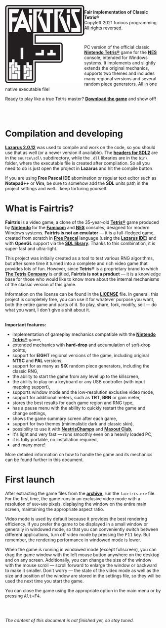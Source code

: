 <img align="left" src="blob/readme/logo.png">

**Fair implementation of Classic Tetris®**</br>
Copyleft 2021 furious programming. All rights reversed.

</br>

PC version of the official classic **[Nintendo Tetris®](https://en.wikipedia.org/wiki/Tetris_(NES_video_game))** game for the **[NES](https://en.wikipedia.org/wiki/Nintendo_Entertainment_System)** console, intended for Windows systems. It implements and slightly extends the original mechanics, supports two themes and includes many regional versions and several random piece generators. All in one native executable file!

Ready to play like a true Tetris master? **[Download the game](https://github.com/furious-programming/Fairtris/releases/download/v2.0.0.2-beta/Fairtris_2.0_beta_release.zip)** and show off!

</br></br>

# Compilation and developing

**[Lazarus 2.0.12](https://sourceforge.net/projects/lazarus/)** was used to compile and work on the code, so you should use that as well (or a newer version if available). The **[headers for SDL2](https://github.com/PascalGameDevelopment/SDL2-for-Pascal)** are in the `source\sdl\` subdirectory, while the `.dll` libraries are in the `bin\` folder, where the executable file is created after compilation. So all you need to do is just open the project in **Lazarus** and hit the compile button.

If you are using **Free Pascal IDE** abomination or regular text editor such as **Notepad++** or **Vim**, be sure to somehow add the **SDL** units path in the project settings and well... keep torturing yourself.


# What is Fairtris?

**Fairtris** is a video game, a clone of the 35-year-old **[Tetris®](https://en.wikipedia.org/wiki/Tetris_(NES_video_game))** game produced by **[Nintendo](https://www.nintendo.com/)** for the **[Famicom](https://en.wikipedia.org/wiki/Nintendo_Entertainment_System)** and **[NES](https://en.wikipedia.org/wiki/Nintendo_Entertainment_System)** consoles, designed for modern Windows systems. **Fairtris is not an emulator** — it is a full-fledged game, created from scratch in **[Free Pascal](https://www.freepascal.org/)** language (using the **[Lazarus IDE](https://www.lazarus-ide.org/)**) and with **OpenGL** support via the **[SDL library](https://www.libsdl.org/)**. Thanks to this combination, it is super-fast and ultra-light.

This project was initially created as a tool to test various RNG algorithms, but after some time it turned into a complete and rich video game that provides lots of fun. However, since **Tetris®** is a proprietary brand to which **[The Tetris Company](https://tetris.com/)** is entitled, **Fairtris is not a product** — it is a knowledge base for those who would like to know more about the internal mechanisms of the classic version of this game.

Information on the license can be found in the **[LICENSE](LICENSE)** file. In general, this project is completely free, you can use it for whatever purpose you want, both the entire game and parts of it. So play, share, fork, modify, sell — do what you want, I don't give a shit about it.</br></br>

**Important features:**

- implementation of gameplay mechanics compatible with the **[Nintendo Tetris®](https://en.wikipedia.org/wiki/Tetris_(NES_video_game))** game,
- extended mechanics with **hard-drop** and accumulation of soft-drop points,
- support for **EIGHT** regional versions of the game, including original **NTSC** and **PAL** versions,
- support for as many as **SIX** random piece generators, including the classic RNG,
- the ability to start the game from any level up to the killscreen,
- the ability to play on a keyboard or any USB controller (with input mapping support),
- supports window mode and the low-resolution exclusive video mode,
- support for additional meters, such as **TRT**, **BRN** or gain meter,
- stores the best results for each game region and RNG type,
- has a pause menu with the ability to quickly restart the game and change settings,
- shows the game summary screen after each game,
- support for two themes (minimalistic dark and classic skin),
- possibility to use it with **[NestrisChamps](https://nestrischamps.herokuapp.com/)** and **[Maxout Club](https://maxoutclub.com/)**,
- it's light and very fast — runs smoothly even on a heavily loaded PC,
- it is fully portable, no installation required,
- and many more!

More detailed information on how to handle the game and its mechanics can be found further in this document.

# First launch

After extracting the game files from the **[archive](https://github.com/furious-programming/Fairtris/releases/download/v2.0.0.2-beta/Fairtris_2.0_beta_release.zip)**, run the `fairtris.exe` file. For the first time, the game runs in an exclusive video mode with a resolution of `800×600` pixels, displaying the window on the entire main screen, maintaining the appropriate aspect ratio.

Video mode is used by default because it provides the best rendering efficiency. If you prefer the game to be displayed in a small window or generally in windowed mode, so that you can conveniently switch between different applications, turn off video mode by pressing the <kbd>F11</kbd> key. But remember, the rendering performance in windowed mode is lower.

When the game is running in windowed mode (except fullscreen), you can drag the game window with the left mouse button anywhere on the desktop and on any screen. Additionally, you can change the size of the window with the mouse scroll — scroll forward to enlarge the window or backward to make it smaller. Don't worry — the state of the video mode as well as the size and position of the window are stored in the settings file, so they will be used the next time you start the game.

You can close the game using the appropriate option in the main menu or by pressing <kbd>Alt+F4</kbd>.

</br></br>

*The content of this document is not finished yet, so stay tuned.*
